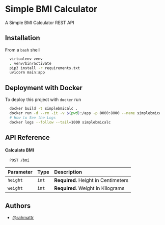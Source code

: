 # Simple BMI Calculator

A Simple BMI Calculator REST API

## Installation 

From a `bash` shell

```bash 
  virtualenv venv
  . venv/bin/activate
  pip3 install -r requirements.txt
  uvicorn main:app
```

## Deployment with Docker

To deploy this project with `docker` run

```bash
  docker build -t simplebmicalc .
  docker run -d --rm -it -v $(pwd):/app -p 8000:8000 --name simplebmicalc simplebmicalc start
  # How to See the Logs
  docker logs --follow --tail=1000 simplebmicalc
```
## API Reference

#### Calculate BMI

```http
  POST /bmi
```

| Parameter | Type     | Description                |
| :-------- | :------- | :------------------------- |
| `height` | `int` | **Required**. Height in Centimeters|
| `weight` | `int` | **Required**. Weight in Kilograms |

## Authors

- [@rahmattr](https://www.github.com/rahmattr)

  
